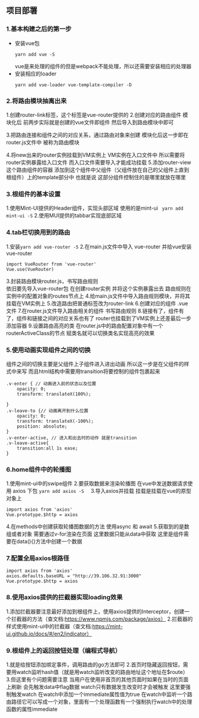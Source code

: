 ## 项目部署

### 1.基本构建之后的第一步
+ 安装vue包 
  ```
  yarn add vue -S
  ```
  vue是来处理的组件的但是webpack不能处理，所以还需要安装相应的处理器
+ 安装相应的loader
  ```
  yarn add vue-loader vue-template-compiler -D
  ```
### 2.将路由模块抽离出来
1.创建router-link标签，这个标签是vue-router提供的
2.创建对应的路由组件  模块化后 前两步实际就是创建的vue文件即组件 然后导入到路由模块中即可

3.把路由连接和组件之间的对应关系，通过路由对象来创建  模块化后这一步即在router.js文件中 被称为路由模块

4.将new出来的router实例挂载到VM实例上  VM实例在入口文件中 所以需要将router实例暴露给入口文件 而入口文件需要导入才能成功挂载
5.添加router-view这个路由组件的容器 添加到这个组件中父组件（父组件放在自己的父组件上直到根组件）上的template部分中 也就是说 这部分组件控制住的是哪里就放在哪里 

### 3.根组件的基本设置
1.使用Mint-UI提供的Header组件，实现头部区域 使用的是mint-ui ``` yarn add mint-ui -S```
2.使用MUI提供的tabbar实现底部区域

### 4.tab栏切换用到的路由
1.安装```yarn add vue-router -S```
2.在main.js文件中导入 vue-router  并给vue安装vue-router          
  ``` 
  import VueRouter from 'vue-router'
  Vue.use(VueRouter)
  ```
3.封装路由模块router.js，书写路由规则  
  依旧要先导入vue-router包 在创建router实例 并将这个实例暴露出去
  路由规则在实例中的配置对象的routes节点上
4.给main.js文件中导入路由规则模块，并将其挂载在VM实例上
5.改造路由把普通标签改为router-link
6.创建对应的组件 .vue文件
7.在router.js文件导入路由相关的组件 书写路由规则
8.链接有了，组件有了，组件和链接之间的对应关系也有了 router也挂载到了VM实例上还差最后一步 添加容器
9.设置路由高亮的类 在router.js中的路由配置对象中有一个routerActiveClass的节点 赋类名就可以切换类名实现高亮的效果

### 5.使用动画实现组件之间的切换
组件之间的切换主要是父组件上子组件进入进出动画 所以这一步是在父组件的样式中来写 而且html结构中需要用transition将要控制的组件包裹起来
```
.v-enter { // 动画进入前的状态以及位置
	opacity: 0;
	transform: translateX(100%);
	
}
.v-leave-to {// 动画离开到什么位置
	opacity: 0;
	transform: translateX(-100%);
	position: absolute;
}
.v-enter-active, // 进入和出去时的动作 就是transition
.v-leave-active{
	transition:all 1s ease;
}
```

### 6.home组件中的轮播图
1.使用mint-ui中的swipe组件
2.要获取数据来渲染轮播图 在vue中发送数据请求使用 axios 下包 
```yarn add axios -S  ```
3.导入axios并挂载 挂载是挂载在vue的原型对象上
```
import axios from 'axios'
Vue.prototype.$http = axios
```
4.在methods中创建获取轮播图数据的方法 使用async 和 await 
5.获取到的是数组或者对象 需要通过v-for渲染在页面 这里数据只能从data中获取 这里是组件需要在data(){}方法中创建一个数据

### 7.配置全局axios根路径
```
import axios from 'axios'
axios.defaults.baseURL = "http://39.106.32.91:3000"
Vue.prototype.$http = axios
```

### 8.使用axios提供的拦截器实现loading效果
1.添加拦截器要注意最好添加到根组件上，使用axios提供的Interceptor，创建一个拦截器的方法（查文档:https://www.npmjs.com/package/axios）
2.拦截器的样式使用mint-ui中的拦截器（查文档:https://mint-ui.github.io/docs/#/en2/indicator）

### 9.根组件上的返回按钮处理（编程式导航）
1.就是给按钮添加绑定事件，调用路由的go方法即可
2.首页时隐藏返回按钮，需要用watch监听hash值（就是用watch监听改变的路由地址这个地址在$route）
3.但这里有个问题需要注意 当用户在使用非首页的其他页面时如果在当时的页面上刷新 会先触发data中flag数据 watch只有数据发生改变时才会被触发 这里要强制触发watch 在watch中添加一个immediate属性值为true
在watch中监听一个路由路径它可以写成一个对象，里面有一个处理函数有一个强制执行watch中的处理函数的属性immediate